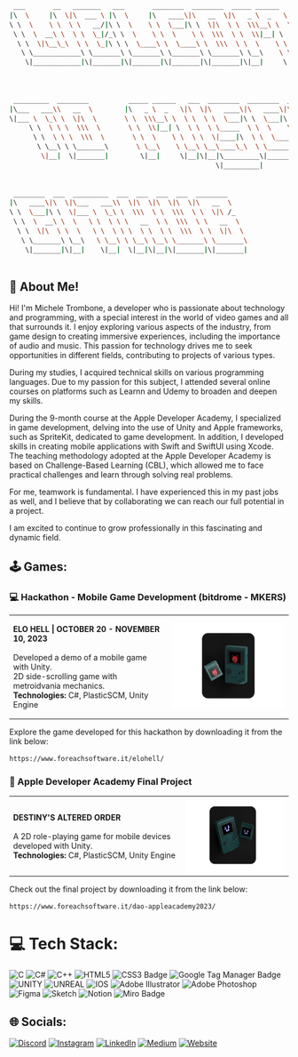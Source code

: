 <!-- <br />
<p align="center"><a href="https://micheletrombone.netsons.org"><img width="60%" alt="Hello, I'm Michele Trombone. I do open source!" src="./Assets/headertop.png" /></a></p>
<br /> -->

```bash
 ___       __   _______   ___       ________  ________  _____ ______   _______                    
|\  \     |\  \|\  ___ \ |\  \     |\   ____\|\   __  \|\   _ \  _   \|\  ___ \                   
\ \  \    \ \  \ \   __/|\ \  \    \ \  \___|\ \  \|\  \ \  \\\__\ \  \ \   __/|                  
 \ \  \  __\ \  \ \  \_|/_\ \  \    \ \  \    \ \  \\\  \ \  \\|__| \  \ \  \_|/__                
  \ \  \|\__\_\  \ \  \_|\ \ \  \____\ \  \____\ \  \\\  \ \  \    \ \  \ \  \_|\ \               
   \ \____________\ \_______\ \_______\ \_______\ \_______\ \__\    \ \__\ \_______\              
    \|____________|\|_______|\|_______|\|_______|\|_______|\|__|     \|__|\|_______|              
                                                                                                  
                                                                                                  
                                                                                                  
 _________  ________          _____ ______   ___  ________  ________  ___  ___  ___  ________     
|\___   ___\\   __  \        |\   _ \  _   \|\  \|\   ____\|\   ____\|\  \|\  \|\  \|\   __  \    
\|___ \  \_\ \  \|\  \       \ \  \\\__\ \  \ \  \ \  \___|\ \  \___|\ \  \\\  \ \  \ \  \|\  \   
     \ \  \ \ \  \\\  \       \ \  \\|__| \  \ \  \ \_____  \ \  \    \ \   __  \ \  \ \  \\\  \  
      \ \  \ \ \  \\\  \       \ \  \    \ \  \ \  \|____|\  \ \  \____\ \  \ \  \ \  \ \  \\\  \ 
       \ \__\ \ \_______\       \ \__\    \ \__\ \__\____\_\  \ \_______\ \__\ \__\ \__\ \_______\
        \|__|  \|_______|        \|__|     \|__|\|__|\_________\|_______|\|__|\|__|\|__|\|_______|
                                                    \|_________|                                  
                                                                                                  
                                                                                                  
 ________  ___  _________  ___  ___  ___  ___  ________                                           
|\   ____\|\  \|\___   ___\\  \|\  \|\  \|\  \|\   __  \                                          
\ \  \___|\ \  \|___ \  \_\ \  \\\  \ \  \\\  \ \  \|\ /_                                         
 \ \  \  __\ \  \   \ \  \ \ \   __  \ \  \\\  \ \   __  \                                        
  \ \  \|\  \ \  \   \ \  \ \ \  \ \  \ \  \\\  \ \  \|\  \                                       
   \ \_______\ \__\   \ \__\ \ \__\ \__\ \_______\ \_______\                                      
    \|_______|\|__|    \|__|  \|__|\|__|\|_______|\|_______|                                      
                                                                                                                                                    
 ```


## 💁 About Me!

Hi! I'm Michele Trombone, a developer who is passionate about technology and programming, with a special interest in the world of video games and all that surrounds it. I enjoy exploring various aspects of the industry, from game design to creating immersive experiences, including the importance of audio and music. This passion for technology drives me to seek opportunities in different fields, contributing to projects of various types.

During my studies, I acquired technical skills on various programming languages. Due to my passion for this subject, I attended several online courses on platforms such as Learnn and Udemy to broaden and deepen my skills.

During the 9-month course at the Apple Developer Academy, I specialized in game development, delving into the use of Unity and Apple frameworks, such as SpriteKit, dedicated to game development. In addition, I developed skills in creating mobile applications with Swift and SwiftUI using Xcode. The teaching methodology adopted at the Apple Developer Academy is based on Challenge-Based Learning (CBL), which allowed me to face practical challenges and learn through solving real problems.

For me, teamwork is fundamental. I have experienced this in my past jobs as well, and I believe that by collaborating we can reach our full potential in a project.

I am excited to continue to grow professionally in this fascinating and dynamic field.

## 🕹️ Games: 

### 💻  Hackathon - Mobile Game Development (bitdrome - MKERS)

<table>
<tr>
<td>

<b>ELO HELL | OCTOBER 20 - NOVEMBER 10, 2023</b><br> 
<br> 
Developed a demo of a mobile game with Unity.<br>
2D side-scrolling game with metroidvania mechanics.<br>
<b>Technologies:</b> C#, PlasticSCM, Unity Engine  

</td>
<td align="center">
<a href="https://www.foreachsoftware.it/elohell/">
<img width="300px" alt="Elo Hell!" src="./Assets/dao.png" />
</a>
</td>
</tr>
</table>

Explore the game developed for this hackathon by downloading it from the link below:

```bash
https://www.foreachsoftware.it/elohell/
```


###  Apple Developer Academy Final Project

<table>
<tr>
<td>

<b>DESTINY'S ALTERED ORDER </b><br>
<br> 
A 2D role-playing game for mobile devices developed with Unity.  
<b>Technologies:</b> C#, PlasticSCM, Unity Engine

</td>
<td align="center">
<a href="https://www.foreachsoftware.it/dao-appleacademy2023/">
<img width="300px" alt="Elo Hell!" src="./Assets/elohell.png" />
</a>
</td>
</tr>
</table>

Check out the final project by downloading it from the link below:

```bash
https://www.foreachsoftware.it/dao-appleacademy2023/
```

# 💻 Tech Stack:
![C](https://img.shields.io/badge/c-%2300599C.svg?style=for-the-badge&logo=c&logoColor=white) ![C#](https://img.shields.io/badge/c%23-%23239120.svg?style=for-the-badge&logo=c-sharp&logoColor=white) ![C++](https://img.shields.io/badge/c++-%2300599C.svg?style=for-the-badge&logo=c%2B%2B&logoColor=white) ![HTML5](https://img.shields.io/badge/html5-%23E34F26.svg?style=for-the-badge&logo=html5&logoColor=white) ![CSS3 Badge](https://img.shields.io/badge/CSS3-1572B6?logo=css3&logoColor=fff&style=for-the-badge) ![Google Tag Manager Badge](https://img.shields.io/badge/Google%20Tag%20Manager-246FDB?logo=googletagmanager&logoColor=fff&style=for-the-badge) ![UNITY](https://img.shields.io/badge/Unity-%2320232a.svg?style=for-the-badge&logo=unity&logoColor=white) ![UNREAL](https://img.shields.io/badge/unreal-%2320232a.svg?style=for-the-badge&logo=unreal-engine&logoColor=white) ![IOS](https://img.shields.io/badge/IOS-%2320232a.svg?style=for-the-badge&logo=apple&logoColor=white) ![Adobe Illustrator](https://img.shields.io/badge/adobeillustrator-%23FF9A00.svg?style=for-the-badge&logo=adobeillustrator&logoColor=white) ![Adobe Photoshop](https://img.shields.io/badge/adobephotoshop-%2331A8FF.svg?style=for-the-badge&logo=adobephotoshop&logoColor=white)	![Figma](https://img.shields.io/badge/figma-%23F24E1E.svg?style=for-the-badge&logo=figma&logoColor=white) ![Sketch](https://img.shields.io/badge/Sketch-FFB387?style=for-the-badge&logo=sketch&logoColor=black) ![Notion](https://img.shields.io/badge/Notion-%23000000.svg?style=for-the-badge&logo=notion&logoColor=white) ![Miro Badge](https://img.shields.io/badge/Miro-050038?logo=miro&logoColor=fff&style=for-the-badge)


## 🌐 Socials:
[![Discord](https://img.shields.io/badge/Discord-%237289DA.svg?logo=discord&logoColor=white)](https://discord.gg/michele_trombone#9380) [![Instagram](https://img.shields.io/badge/Instagram-%23E4405F.svg?logo=Instagram&logoColor=white)](https://www.instagram.com/michele_trombone/) [![LinkedIn](https://img.shields.io/badge/LinkedIn-%230077B5.svg?logo=linkedin&logoColor=white)](https://www.linkedin.com/in/michele-trombone-470458233) [![Medium](https://img.shields.io/badge/Medium-12100E?logo=medium&logoColor=white)](https://medium.com/@micheletrombone) [![Website](https://img.shields.io/badge/Website-%23000000.svg?logo=internet-explorer&logoColor=white)](https://www.micheletrombone.netsons.org)
